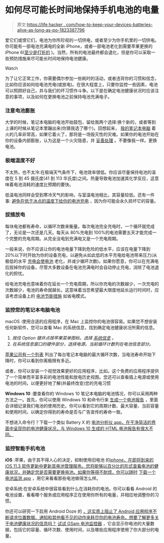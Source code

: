 # 如何尽可能长时间地保持手机电池的电量

> 原文:[https://life hacker . com/how-to-keep-your-devices-batteries-alive-as-long-as-po-1823387796](https://lifehacker.com/how-to-keep-your-devices-batteries-alive-as-long-as-po-1823387796)

爱它们或恨它们，电池为你所珍视的一切供电，或者至少为你手机里的一切供电。你可能有一部电池充满电的全新 iPhone，或者一部电池老化到需要苹果更换的 iPhone 6([至少是打折的](https://lifehacker.com/how-and-why-to-replace-your-iphone-battery-1821736142) )。当然，所有的电池最终都会退化，但是你可以采取一些预防措施来尽可能长时间地保持电池健康。

Watch

为了让它正常工作，你需要偶尔参加一些耗时的活动，或者违背你的习惯和信念，比如你应该如何给电池充电(或放电)。在很大程度上，只要你监控一些因素，电池可以照顾好自己，并与我们的坏习惯作斗争。以下是在确定电池健康状况时应该注意的事项，以及如何在更换电池之前保持电池充满电子。

### **注意电池膨胀**

大学的时候，笔记本电脑的电池开始鼓包，留给我两个选择:换个新的，或者等到上课的时候从笔记本里蹦出来(你猜我选了哪个)。回想起来， [我的笔记本电脑](https://lifehacker.com/how-to-extinguish-a-battery-fire-1822040010) 着火的几率非常高，如果它着火了，那将是一场毁灭性的灾难。如果你的电池开始在你的设备内部膨胀，认为这是一个火灾隐患，并 [妥善处理](https://lifehacker.com/what-you-can-and-cant-recycle-1797603814) 。不要像我一样。更换电池。

### **极端温度不好**

不太热，也不太冷:在极端天气条件下，电池效率很低。你应该尽量保持电池的温度在 5 到 45 摄氏度(41 到 113 华氏度)之间。热量导致电池加速其化学反应，这意味着电池消耗的速度比预期的要快。

低温电池同样会受到寒冷天气的影响，与室温电池相比，其容量较低。还有一件事: [避免在低于冰点的温度下给你的电池充电](http://batteryuniversity.com/learn/article/charging_at_high_and_low_temperatures) ，因为你可能会永久损坏它的容量。

### **拔插放电**

每块电池都有寿命，以循环次数来衡量。每次电池完全充电时，一个循环就完成了，无论是一次还是几天。每天从 80%充电到 100%的电池需要五天才能完成一个完整的充电周期。从完全没电到充满电又是一个充电周期。

一般来说，你不应该让你的电池电量下降到危险的低水平，应该在电量下降到 20%以下时开始为你的设备充电，以避免从如此低的水平充电给电池带来压力(从极低的水平 [充电会使电池](http://batteryuniversity.com/learn/article/how_to_prolong_lithium_based_batteries) 老化，并减少循环次数)。如果你愿意，你可以在充满电后拔掉你的设备，尽管大多数设备在电池充满电时会自动停止充电，消除了电池退化的担忧。

给电池充电也意味着你在延长一个充电周期，所以你充电的次数越少，一次充电的次数越少，电池的寿命就越长。这意味着当您希望最大限度地延长运行时间时，应该考虑设备上的 [电池节能措施](https://lifehacker.com/top-10-ways-to-extend-your-laptops-battery-life-1791500458) 如省电模式。

### **监控您的笔记本电脑电池**

macOS :使用合适的应用程序，在 Mac 上监控你的电池很容易。如果您不想安装任何新软件，您可以查看 Mac 的系统信息，找到确定电池健康状况所需的信息。

1.  *按住 Option 键并点按苹果菜单图标。选择* [*系统信息*](https://support.apple.com/kb/HT203001) *。*
2.  *在系统信息窗口的硬件部分，选择电源。当前循环计数列在电池信息部分。*

[苹果公司有一个列表](https://support.apple.com/en-us/HT201585) 列出了每台笔记本电脑的最大循环次数，当电池寿命开始下降时，你可以看到你离极限有多近。

或者，你可以安装一个视觉效果更好的应用程序，比如。这个免费的应用程序提供了一个简单而丰富多彩的电池性能和放电历史视图。您还可以查看插上电源或使用电池的时间，以便更好地了解(并最终改变)您的充电习惯

**Windows 10** :要查看你的 Windows 10 笔记本电脑的电池情况，你可以采用两种方法之一。首先，你可以使用 Windows 10 和命令行来 [生成一个电池报告](https://fieldguide.gizmodo.com/how-to-find-a-hidden-battery-report-feature-on-your-win-1760061278) ，里面会详细记录我们电池的使用历史。你可以看到它的周期计数、最大容量、当前容量和使用时间，以确定你得到的寿命是否与广告宣传的寿命一致。

不想进入命令行？下载一个类似 Battery X 的 [电池分析仪 app，在干净简洁的界面中呈现你的电池健康状况，与 Windows 10 生成的 HTML 电池报告有很大不同。](https://www.microsoft.com/en-us/store/p/battery-x/9nblggh4wlgx)

### **监控智能手机电池**

**iOS** :苹果，由于其不得人心的决定，抑制使用旧电池 的[iphone，在即将到来的 iOS 11.3 软件更新中更新其电池管理服务。您将能够以百分比的形式查看电池的健康状况，并确定您是否需要更换电池。如果你等得不耐烦，你可以随时](https://lifehacker.com/ios-11-s-next-update-lets-you-control-your-iphone-s-bat-1822374134) [下载一个电池监测 app](https://lifehacker.com/how-to-check-your-iphone-s-battery-life-1821645625) ，用它来看看那些电池做得怎么样。

安卓系统:在安卓系统中很容易看到什么在消耗你的电池。你可以看看 Android 的电池设置，看看哪个服务或应用程序正在使用你所有的电量，并相应地调整你的习惯。

你还可以研究一下启用 Android Doze 的 [，这实质上阻止了 Android 应用程序不断请求位置数据、通知和其他看不见的动作来耗尽你的电池寿命。想要了解更多关于电池健康状况的信息吗？](https://lifehacker.com/how-android-doze-works-and-how-to-tweak-it-to-save-you-1785921957) [试试 GSam 电池监控器](https://play.google.com/store/apps/details?id=com.gsamlabs.bbm) ，它会显示你电池的大量数据，包括它的容量、循环次数、使用时间，以及哪些应用程序使用了你大部分的电量。